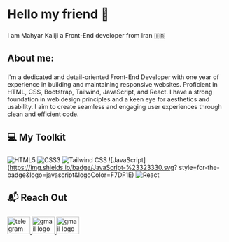### 
<h1>Hello my friend 👋</h1>

###

<p>I am Mahyar Kaliji a Front-End developer from Iran 🇮🇷</p>

###

<h2>About me:</h2>

###

<p>I'm a dedicated and detail-oriented Front-End Developer with one year of experience in building and maintaining responsive websites. Proficient in HTML, CSS, Bootstrap, Tailwind, JavaScript, and React. I have a strong foundation in web design principles and a keen eye for aesthetics and usability. I aim to create seamless and engaging user experiences through clean and efficient code.</p>

###

<h2>💻 My Toolkit</h2>

###

<div>

  ![HTML5](https://img.shields.io/badge/HTML5-%23E34F26.svg?style=for-the-badge&logo=html5&logoColor=white)
  ![CSS3](https://img.shields.io/badge/CSS3-%231572B6.svg?style=for-the-badge&logo=css3&logoColor=white)
  ![Tailwind CSS](https://img.shields.io/badge/Tailwind%20CSS-%2328A6D4.svg?style=for-the-badge&logo=tailwind-css&logoColor=white)
  ![JavaScript](https://img.shields.io/badge/JavaScript-%23323330.svg?  style=for-the-badge&logo=javascript&logoColor=F7DF1E)
  ![React](https://img.shields.io/badge/React-%23282C34.svg?style=for-the-badge&logo=react&logoColor=61DAFB)

</div>

###

<h2>📬 Reach Out</h2>

###

<div>
  <a href="https://t.me/Mahyar_Kaliji" target="_blank">
    <img src="https://raw.githubusercontent.com/maurodesouza/profile-readme-generator/master/src/assets/icons/social/telegram/default.svg" width="52" height="40" alt="telegram logo"  />
  </a>
  <a href="mailto:mahyar.kaliji@gmail.com" target="_blank">
    <img src="https://raw.githubusercontent.com/maurodesouza/profile-readme-generator/master/src/assets/icons/social/gmail/default.svg" width="52" height="40" alt="gmail logo"  />
  </a>
  <a href="https://www.linkedin.com/in/mahyarkaliji/" target="_blank">
    <img src="https://raw.githubusercontent.com/maurodesouza/profile-readme-generator/master/src/assets/icons/social/linkedin/default.svg" width="52" height="40" alt="gmail logo"  />
  </a>
</div>


<!--
**MahyarKaliji/MahyarKaliji** is a ✨ _special_ ✨ repository because its `README.md` (this file) appears on your GitHub profile.

Here are some ideas to get you started:

- 🔭 I’m currently working on ...
- 🌱 I’m currently learning ...
- 👯 I’m looking to collaborate on ...
- 🤔 I’m looking for help with ...
- 💬 Ask me about ...
- 📫 How to reach me: ...
- 😄 Pronouns: ...
- ⚡ Fun fact: ...
-->
